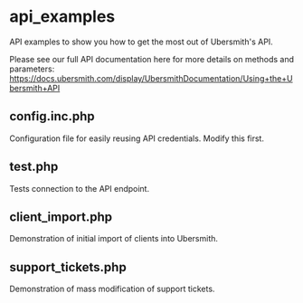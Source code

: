 # api_examples
API examples to show you how to get the most out of Ubersmith's API.

Please see our full API documentation here for more details on methods and parameters:
https://docs.ubersmith.com/display/UbersmithDocumentation/Using+the+Ubersmith+API

## config.inc.php
Configuration file for easily reusing API credentials. Modify this first.

## test.php
Tests connection to the API endpoint.

## client_import.php
Demonstration of initial import of clients into Ubersmith.

## support_tickets.php
Demonstration of mass modification of support tickets.
